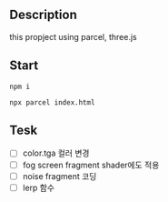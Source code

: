 ## Description
this propject using parcel, three.js 

## Start
```
npm i
```
```
npx parcel index.html
``` 

## Tesk
- [ ] color.tga 컬러 변경
- [ ] fog screen fragment shader에도 적용
- [ ] noise fragment 코딩
- [ ] lerp 함수